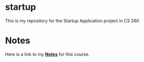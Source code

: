 # startup
This is my repository for the Startup Application project in CS 260

# Notes
Here is a link to my [**Notes**]([url](https://github.com/benjaminpeek/startup/blob/main/notes.md)https://github.com/benjaminpeek/startup/blob/main/notes.md) for this course.
